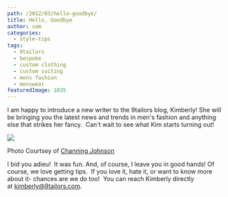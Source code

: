 ```yaml
---
path: /2012/03/hello-goodbye/
title: Hello, Goodbye
author: sam
categories: 
  - style-tips
tags: 
  - 9tailors
  - bespoke
  - custom clothing
  - custom suiting
  - mens fashion
  - menswear
featuredImage: 1035
---
```

I am happy to introduce a new writer to the 9tailors blog, Kimberly! She will be bringing you the latest news and trends in men's fashion and anything else that strikes her fancy.  Can't wait to see what Kim starts turning out!

[![](http://1.bp.blogspot.com/-vav_u1vR2P0/T066r8Fu9SI/AAAAAAAABM4/aHOT3tIbj2Y/s640/9TailorsFallShoot-159.jpg)](http://1.bp.blogspot.com/-vav_u1vR2P0/T066r8Fu9SI/AAAAAAAABM4/aHOT3tIbj2Y/s1600/9TailorsFallShoot-159.jpg)

Photo Courtsey of [Channing Johnson](http://www.channingjohnson.com/)

I bid you adieu!  It was fun. And, of course, I leave you in good hands! Of course, we love getting tips.  If you love it, hate it, or want to know more about it- chances are we do too!  You can reach Kimberly directly at [kimberly@9tailors.com](mailto:kimberly@9tailors.com).